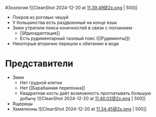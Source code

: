 #Зоология 
![[CleanShot 2024-12-20 at 11.39.49@2x.png | 500]]
- Покров из роговых чешуй 
- У большинства есть раздвоенный на конце язык
- Змеи утратили пояса конечностей в связи с ползанием
	- [[Идиоадаптация]]
	- Есть рудиментарный тазовый пояс ([[Рудименты]])
- Некоторые вторично перешли к обитанию в воде
# Представители
- Змеи
	- Нет грудной клетки
	- Нет [[Барабанная перепонка]]
	- Квадратная кость даёт возможность проглатывать большую добычу 
![[CleanShot 2024-12-20 at 11.40.02@2x.png | 500]] 
- Ящерицы 
- Хамелеоны
![[CleanShot 2024-12-20 at 11.34.45@2x.png | 500]]